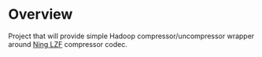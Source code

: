 # Overview

Project that will provide simple Hadoop compressor/uncompressor wrapper around
[Ning LZF](https://github.com/ning/compress) compressor codec.
